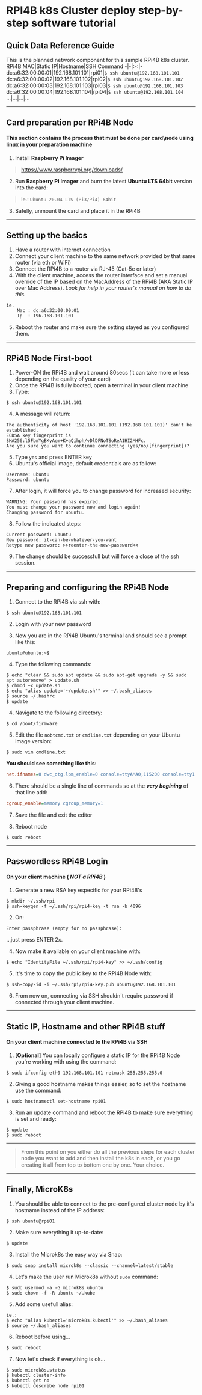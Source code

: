 # RPI4B k8s Cluster deploy step-by-step software tutorial

## Quick Data Reference Guide

This is the planned network component for this sample RPi4B k8s cluster.
RPi4B MAC|Static IP|Hostname|SSH Command
-|-|:-:|-
dc:a6:32:00:00:01|192.168.101.101|rpi01|`$ ssh ubuntu@192.168.101.101`
dc:a6:32:00:00:02|192.168.101.102|rpi02|`$ ssh ubuntu@192.168.101.102`
dc:a6:32:00:00:03|192.168.101.103|rpi03|`$ ssh ubuntu@192.168.101.103`
dc:a6:32:00:00:04|192.168.101.104|rpi04|`$ ssh ubuntu@192.168.101.104`
...|...|...|...

---

## Card preparation per RPi4B Node

#### This section contains the process that must be done per card\node using linux in your preparation machine

1. Install **Raspberry Pi Imager**

> https://www.raspberrypi.org/downloads/

2. Run **Raspberry Pi Imager** and burn the latest **Ubuntu LTS 64bit** version into the card:

> ie.: `Ubuntu 20.04 LTS (Pi3/Pi4) 64bit`

3. Safelly, unmount the card and place it in the RPi4B

---

## Setting up the basics

1. Have a router with internet connection
2. Connect your client machine to the same network provided by that same router (via eth or WiFi)
3. Connect the RPi4B to a router via RJ-45 (Cat-5e or later)
4. With the client machine, access the router interface and set a manual override of the IP based on the MacAddress of the RPi4B (AKA Static IP over Mac Address). *Look for help in your router's manual on how to do this.*

```shell
ie.
    Mac : dc:a6:32:00:00:01
    Ip  : 196.168.101.101
```

5. Reboot the router and make sure the setting stayed as you configured them.

---

## RPi4B Node First-boot

1. Power-ON the RPi4B and wait around 80secs (it can take more or less depending on the quality of your card)
2. Once the RPi4B is fully booted, open a terminal in your client machine
3. Type:

```shell
$ ssh ubuntu@192.168.101.101
```

4. A message will return:

```
The authenticity of host '192.168.101.101 (192.168.101.101)' can't be established.
ECDSA key fingerprint is SHA256:l5FbmYgBKyAem+K+aQihph/vDlDFNoTSoReA1HI2MHFc.
Are you sure you want to continue connecting (yes/no/[fingerprint])?
```

5. Type `yes` and press ENTER key
6. Ubuntu's official image, default credentials are as follow:

```
Username: ubuntu
Password: ubuntu
```

7. After login, it will force you to change password for increased security:

```
WARNING: Your password has expired.
You must change your password now and login again!
Changing password for ubuntu.
```

8. Follow the indicated steps:

```
Current password: ubuntu
New password: it-can-be-whatever-you-want
Retype new password: >>reenter-the-new-password<<
```

9. The change should be successfull but will force a close of the ssh session.

---

## Preparing and configuring the RPi4B Node

1. Connect to the RPi4B via ssh with:

```shell
$ ssh ubuntu@192.168.101.101
```

2. Login with your new password

3. Now you are in the RPi4B Ubuntu's terminal and should see a prompt like this:

```
ubuntu@ubuntu:~$
```

4) Type the following commands:

```shell
$ echo "clear && sudo apt update && sudo apt-get upgrade -y && sudo apt autoremove" > update.sh
$ chmod +x update.sh
$ echo "alias update='~/update.sh'" >> ~/.bash_aliases
$ source ~/.bashrc
$ update
```

4. Navigate to the following directory:

```shell
$ cd /boot/firmware
```

5. Edit the file `nobtcmd.txt` or `cmdline.txt` depending on your Ubuntu image version:

```shell
$ sudo vim cmdline.txt
```

**You should see something like this:**
```ini
net.ifnames=0 dwc_otg.lpm_enable=0 console=ttyAMA0,115200 console=tty1 root=LABEL=writable rootfstype=ext4 elevator=deadline rootwait fixrtc
```

6. There should be a single line of commands so at the ***very begining*** of that line add:

```ini
cgroup_enable=memory cgroup_memory=1 
```

7. Save the file and exit the editor

8. Reboot node

```shell
$ sudo reboot
```

---

## Passwordless RPi4B Login

#### On your client machine ( *NOT a RPi4B* )

1. Generate a new RSA key especific for your RPi4B's

```shell
$ mkdir ~/.ssh/rpi
$ ssh-keygen -f ~/.ssh/rpi/rpi4-key -t rsa -b 4096
```

2. On:

```
Enter passphrase (empty for no passphrase):
```
...just press ENTER 2x.

4. Now make it available on your client machine with:

```shell
$ echo "IdentityFile ~/.ssh/rpi/rpi4-key" >> ~/.ssh/config
```

5. It's time to copy the public key to the RPi4B Node with:

```shell
$ ssh-copy-id -i ~/.ssh/rpi/rpi4-key.pub ubuntu@192.168.101.101
```

6. From now on, connecting via SSH shouldn't require password if connected through your client machine.

---

## Static IP, Hostname and other RPi4B stuff

#### On your client machine connected to the RPi4B via SSH

1. **[Optional]** You can locally configure a static IP for the RPi4B Node you're working with using the command:

```shell
$ sudo ifconfig eth0 192.168.101.101 netmask 255.255.255.0
```

2. Giving a good hostname makes things easier, so to set the hostname use the command:

```shell
$ sudo hostnamectl set-hostname rpi01
```

3. Run an update command and reboot the RPi4B to make sure everything is set and ready:

```shell
$ update
$ sudo reboot
```

---

> From this point on you either do all the previous steps for each cluster node you want to add and then install the k8s in each, or you go creating it all from top to bottom one by one. Your choice.

---

## Finally, MicroK8s

1. You should be able to connect to the pre-configured cluster node by it's hostname instead of the IP address:

```shell
$ ssh ubuntu@rpi01
```

2. Make sure everything it up-to-date:

```shell
$ update
```

3. Install the Microk8s the easy way via Snap:

```shell
$ sudo snap install microk8s --classic --channel=latest/stable
```

4. Let's make the user run Microk8s without `sudo` command:

```shell
$ sudo usermod -a -G microk8s ubuntu
$ sudo chown -f -R ubuntu ~/.kube
```

5. Add some usefull alias:

```shell
ie.:
$ echo "alias kubectl='microk8s.kubectl'" >> ~/.bash_aliases
$ source ~/.bash_aliases
```

6. Reboot before using...

```shell
$ sudo reboot
```

7. Now let's check if everything is ok...

```shell
$ sudo microk8s.status
$ kubectl cluster-info
$ kubectl get no
$ kubectl describe node rpi01
```
